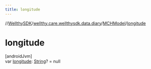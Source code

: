 ```yaml
---
title: longitude
---
```

//[WellthySDK](../../../index.html)/[wellthy.care.wellthysdk.data.diary](../index.html)/[MCHModel](index.html)/[longitude](longitude.html)



# longitude



[androidJvm]\
var [longitude](longitude.html): [String](https://kotlinlang.org/api/latest/jvm/stdlib/kotlin/-string/index.html)? = null




